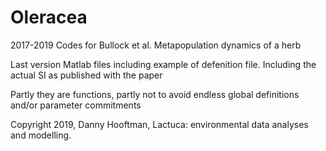 # Oleracea
2017-2019 Codes for Bullock et al. Metapopulation dynamics of a herb

Last version Matlab files including example of defenition file. Including the actual SI as published with the paper

Partly they are functions, partly not to avoid endless global definitions and/or parameter commitments

Copyright 2019, Danny Hooftman, Lactuca: environmental data analyses and modelling.
